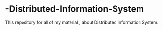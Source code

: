 # -Distributed-Information-System
This repository for all of my material , about  Distributed Information System.
